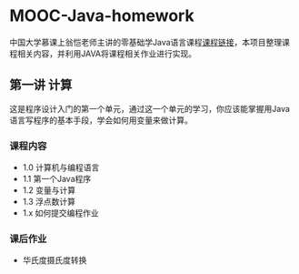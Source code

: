 # MOOC-Java-homework
中国大学慕课上翁恺老师主讲的零基础学Java语言课程[课程链接](https://www.icourse163.org/course/ZJU-1001541001)，本项目整理课程相关内容，并利用JAVA将课程相关作业进行实现。

## 第一讲 计算
这是程序设计入门的第一个单元，通过这一个单元的学习，你应该能掌握用Java语言写程序的基本手段，学会如何用变量来做计算。

### 课程内容
- 1.0 计算机与编程语言
- 1.1 第一个Java程序
- 1.2 变量与计算
- 1.3 浮点数计算
- 1.x 如何提交编程作业

### 课后作业
- 华氏度摄氏度转换